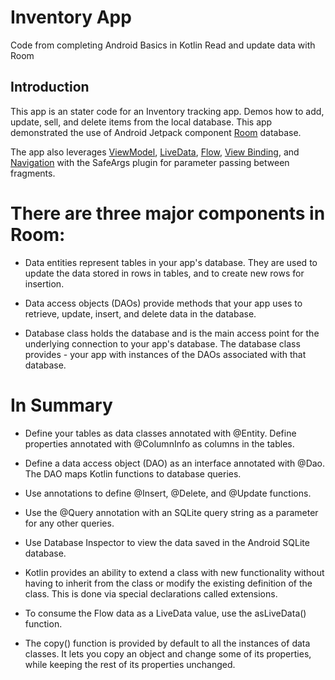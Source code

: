 Inventory App
==================================

Code from completing Android Basics in Kotlin  Read and update data with Room

Introduction
------------

This app is an stater code for an Inventory tracking app. Demos how to add, update, sell, and delete
 items from the local database.
This app demonstrated
the use of Android Jetpack component [Room](https://developer.android.com/training/data-storage/room) database.  

The app also leverages [ViewModel](https://developer.android.com/topic/libraries/architecture/viewmodel),
[LiveData](https://developer.android.com/topic/libraries/architecture/livedata),
[Flow](https://developer.android.com/kotlin/flow),
[View Binding](https://developer.android.com/topic/libraries/view-binding),
and [Navigation](https://developer.android.com/topic/libraries/architecture/navigation/)
with the SafeArgs plugin for parameter passing between fragments.


# There are three major components in Room:

- Data entities represent tables in your app's database. They are used to update the data stored in rows in tables, and to create new rows for insertion.

- Data access objects (DAOs) provide methods that your app uses to retrieve, update, insert, and delete data in the database.

- Database class holds the database and is the main access point for the underlying connection to your app's database. The database class provides - your app with instances of the DAOs associated with that database.


# In Summary

- Define your tables as data classes annotated with @Entity. Define properties annotated with @ColumnInfo as columns in the tables.

- Define a data access object (DAO) as an interface annotated with @Dao. The DAO maps Kotlin functions to database queries.

- Use annotations to define @Insert, @Delete, and @Update functions.

- Use the @Query annotation with an SQLite query string as a parameter for any other queries.

- Use Database Inspector to view the data saved in the Android SQLite database.

- Kotlin provides an ability to extend a class with new functionality without having to inherit from the class or modify the existing definition of the class. This is done via special declarations called extensions.

- To consume the Flow data as a LiveData value, use the asLiveData() function.

- The copy() function is provided by default to all the instances of data classes. It lets you copy an object and change some of its properties, while keeping the rest of its properties unchanged.